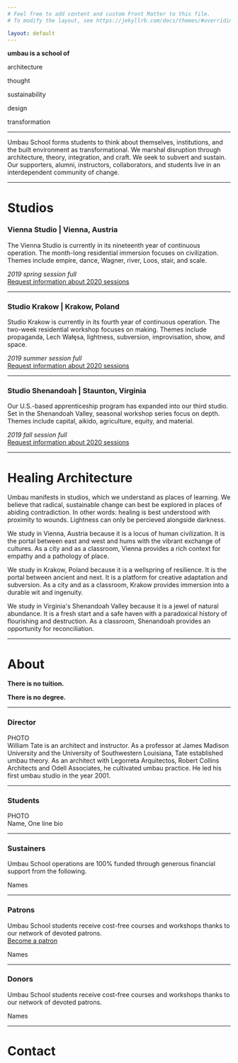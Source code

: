 ```yaml
---
# Feel free to add content and custom Front Matter to this file.
# To modify the layout, see https://jekyllrb.com/docs/themes/#overriding-theme-defaults

layout: default
---
```

**umbau is a school of**  

architecture   

thought  

sustainability  

design  

transformation   
   
***    
    
Umbau School forms students to think about themselves, institutions, and the built environment as transformational. We marshal disruption through architecture, theory, integration, and craft. We seek to subvert and sustain. Our supporters, alumni, instructors, collaborators, and students live in an interdependent community of change.
   
    
  
  
*** 
 
# Studios

### Vienna Studio |  Vienna, Austria
The Vienna Studio is currently in its nineteenth year of continuous operation. The month-long residential immersion focuses on civilization. Themes include empire, dance, Wagner, river, Loos, stair, and scale.
   
_2019 spring session full_   
[Request information about 2020 sessions](#)
   
***   
   
### Studio Krakow |  Krakow, Poland
Studio Krakow is currently in its fourth year of continuous operation. The two-week residential workshop focuses on making. Themes include propaganda, Lech Wałęsa, lightness, subversion, improvisation, show, and space.
  
_2019 summer session full_   
[Request information about 2020 sessions](#)
    
***    
    
### Studio Shenandoah |  Staunton, Virginia
Our U.S.-based apprenticeship program has expanded into our third studio. Set in the Shenandoah Valley, seasonal workshop series focus on depth. Themes include capital, aikido, agriculture, equity, and material.
    
_2019 fall session full_   
[Request information about 2020 sessions](#)
    
     
     
     
***     
    
# Healing Architecture
        
Umbau manifests in studios, which we understand as places of learning. We believe that radical, sustainable change can best be explored in places of abiding contradiction. In other words: healing is best understood with proximity to wounds. Lightness can only be percieved alongside darkness.  

We study in Vienna, Austria because it is a locus of human civilization. It is the portal between east and west and hums with the vibrant exchange of cultures. As a city and as a classroom, Vienna provides a rich context for empathy and a pathology of place.  

We study in Krakow, Poland because it is a wellspring of resilience. It is the portal between ancient and next. It is a platform for creative adaptation and subversion. As a city and as a classroom, Krakow provides immersion into a durable wit and ingenuity.  

We study in Virginia's Shenandoah Valley because it is a jewel of natural abundance. It is a fresh start and a safe haven with a paradoxical history of flourishing and destruction. As a classroom, Shenandoah provides an opportunity for reconciliation. 
  
***
  
# About

**There is no tuition.**
   
**There is no degree.**   
   
***
    
### Director
PHOTO   
William Tate is an architect and instructor. As a professor at James Madison University and the University of Southwestern Louisiana, Tate established umbau theory. As an architect with Legorreta Arquitectos, Robert Collins Architects and Odell Associates, he cultivated umbau practice. He led his first umbau studio in the year 2001.

***  
   
### Students  
PHOTO   
Name, One line bio

***
   
### Sustainers  
Umbau School operations are 100% funded through generous financial support from the following.

Names  
    
***   
   
### Patrons  
Umbau School students receive cost-free courses and workshops thanks to our network of devoted patrons.  
[Become a patron](#)

Names  

***   
   
### Donors  
Umbau School students receive cost-free courses and workshops thanks to our network of devoted patrons.  

Names  

***   
   
# Contact
